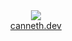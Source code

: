 <div align='center'><img src='https://user-images.githubusercontent.com/23531034/148361737-1aadfe95-1de1-43b9-8f31-ad0f6e70c043.png' /></div>
<div align='center'><a href='https://canneth.dev' rel='noreferrer'>canneth.dev</a></div>
